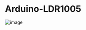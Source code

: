 # Arduino-LDR1005

![image](https://user-images.githubusercontent.com/76246552/117679035-3797fc80-b1b0-11eb-92c6-f8c73857f8d5.png)
